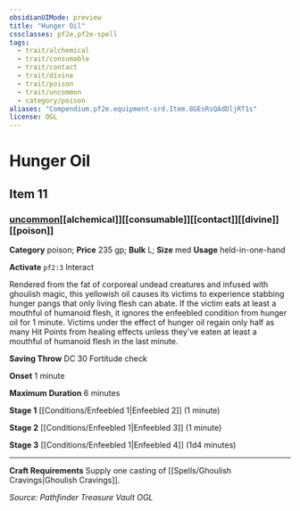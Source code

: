 ```yaml
---
obsidianUIMode: preview
title: "Hunger Oil"
cssclasses: pf2e,pf2e-spell
tags:
  - trait/alchemical
  - trait/consumable
  - trait/contact
  - trait/divine
  - trait/poison
  - trait/uncommon
  - category/poison
aliases: "Compendium.pf2e.equipment-srd.Item.8GEsRsQAdDljRT1s"
license: OGL
---
```

# Hunger Oil
## Item 11
### [uncommon](uncommon "Uncommon Rarity Trait")[[alchemical]][[consumable]][[contact]][[divine]][[poison]]

**Category** poison; 
**Price** 235 gp; 
**Bulk** L; **Size** med
**Usage** held-in-one-hand

**Activate** `pf2:3` Interact

Rendered from the fat of corporeal undead creatures and infused with ghoulish magic, this yellowish oil causes its victims to experience stabbing hunger pangs that only living flesh can abate. If the victim eats at least a mouthful of humanoid flesh, it ignores the enfeebled condition from hunger oil for 1 minute. Victims under the effect of hunger oil regain only half as many Hit Points from healing effects unless they've eaten at least a mouthful of humanoid flesh in the last minute.

**Saving Throw** DC 30 Fortitude check

**Onset** 1 minute

**Maximum Duration** 6 minutes

**Stage 1** [[Conditions/Enfeebled 1|Enfeebled 2]] (1 minute)

**Stage 2** [[Conditions/Enfeebled 1|Enfeebled 3]] (1 minute)

**Stage 3** [[Conditions/Enfeebled 1|Enfeebled 4]] (1d4 minutes)

* * *

**Craft Requirements** Supply one casting of [[Spells/Ghoulish Cravings|Ghoulish Cravings]].

*Source: Pathfinder Treasure Vault*
*OGL*